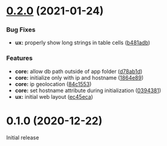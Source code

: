 # [0.2.0](https://github.com/checkip/checkip/compare/v0.1.0...v0.2.0) (2021-01-24)


### Bug Fixes

* **ux:** properly show long strings in table cells ([b481adb](https://github.com/checkip/checkip/commit/b481adbe7e4161ef7d964baeb00fc99f1b831cf8))


### Features

* **core:** allow db path outside of app folder ([d78ab1d](https://github.com/checkip/checkip/commit/d78ab1d471535e08f275e110745bf1424b02d66b))
* **core:** initialize only with ip and hostname ([1864e89](https://github.com/checkip/checkip/commit/1864e8908764e3c208d8c0eae1711e89f29840e7))
* **core:** ip geolocation ([84c1553](https://github.com/checkip/checkip/commit/84c1553badeb99d7ebf19a03c8c9f6d499794d33))
* **core:** set hostname attribute during initialization ([0394381](https://github.com/checkip/checkip/commit/0394381526ab79521afc577b6876e3830219ef85))
* **ux:** initial web layout ([ec45eca](https://github.com/checkip/checkip/commit/ec45eca17fcc8f601a0c93caffeb75f1cf209421))



# 0.1.0 (2020-12-22)

Initial release
